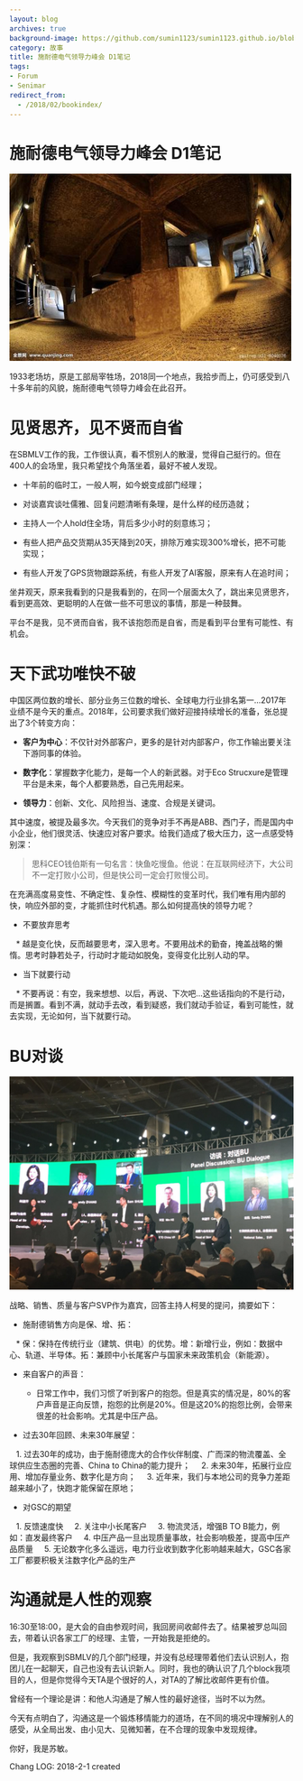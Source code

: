 ```yaml
---
layout: blog
archives: true
background-image: https://github.com/sumin1123/sumin1123.github.io/blob/master/style/images/20180110/1654983458.jpg?raw=true
category: 故事
title: 施耐德电气领导力峰会 D1笔记
tags:
- Forum
- Senimar
redirect_from:
  - /2018/02/bookindex/
---
```



# 施耐德电气领导力峰会 D1笔记

![](https://github.com/sumin1123/sumin1123.github.io/blob/master/style/images/20180110/u=4048770817,1153109273&fm=200&gp=0.jpg?raw=true)

1933老场坊，原是工部局宰牲场，2018同一个地点，我拾步而上，仍可感受到八十多年前的风貌，施耐德电气领导力峰会在此召开。


# 见贤思齐，见不贤而自省

在SBMLV工作的我，工作很认真，看不惯别人的散漫，觉得自己挺行的。但在400人的会场里，我只希望找个角落坐着，最好不被人发现。


* 十年前的临时工，一般人啊，如今蜕变成部门经理；

* 对谈嘉宾谈吐儒雅、回复问题清晰有条理，是什么样的经历造就；

* 主持人一个人hold住全场，背后多少小时的刻意练习；

* 有些人把产品交货期从35天降到20天，排除万难实现300%增长，把不可能实现；

* 有些人开发了GPS货物跟踪系统，有些人开发了AI客服，原来有人在追时间；


坐井观天，原来我看到的只是我看到的，在同一个层面太久了，跳出来见贤思齐，看到更高效、更聪明的人在做一些不可思议的事情，那是一种鼓舞。

平台不是我，见不贤而自省，我不该抱怨而是自省，而是看到平台里有可能性、有机会。


# 天下武功唯快不破

中国区两位数的增长、部分业务三位数的增长、全球电力行业排名第一...2017年业绩不是今天的重点。2018年，公司要求我们做好迎接持续增长的准备，张总提出了3个转变方向：

* **客户为中心**：不仅针对外部客户，更多的是针对内部客户，你工作输出要关注下游同事的体验。

* **数字化**：掌握数字化能力，是每一个人的新武器。对于Eco Strucxure是管理平台是未来，每个人都要熟悉，自己先用起来。

* **领导力**：创新、文化、风险担当、速度、合规是关键词。

其中速度，被提及最多次。今天我们的竞争对手不再是ABB、西门子，而是国内中小企业，他们很灵活、快速应对客户要求。给我们造成了极大压力，这一点感受特别深：

> 思科CEO钱伯斯有一句名言：快鱼吃慢鱼。他说：在互联网经济下，大公司不一定打败小公司，但是快公司一定会打败慢公司。


在充满高度易变性、不确定性、复杂性、模糊性的变革时代，我们唯有用内部的快，响应外部的变，才能抓住时代机遇。那么如何提高快的领导力呢？

* 不要放弃思考

    * 越是变化快，反而越要思考，深入思考。不要用战术的勤奋，掩盖战略的懒惰。思考时静若处子，行动时才能动如脱兔，变得变化比别人动的早。
    
* 当下就要行动

    * 不要再说：有空，我来想想、以后，再说、下次吧...这些话指向的不是行动，而是搁置。看到不满，就动手去改，看到疑惑，我们就动手验证，看到可能性，就去实现，无论如何，当下就要行动。

# BU对谈

![](https://github.com/sumin1123/sumin1123.github.io/blob/master/style/images/20180110/1654983458.jpg?raw=true)

战略、销售、质量与客户SVP作为嘉宾，回答主持人柯旻的提问，摘要如下：

* 施耐德销售方向是保、增、拓：

    * 保：保持在传统行业（建筑、供电）的优势。增：新增行业，例如：数据中心、轨道、半导体。拓：兼顾中小长尾客户与国家未来政策机会（新能源）。
    
* 来自客户的声音：
    
    * 日常工作中，我们习惯了听到客户的抱怨。但是真实的情况是，80%的客户声音是正向反馈，抱怨的比例是20%。但是这20%的抱怨比例，会带来很差的社会影响。尤其是中压产品。

* 过去30年回顾、未来30年展望：

    1. 过去30年的成功，由于施耐德庞大的合作伙伴制度、广而深的物流覆盖、全球供应生态圈的完善、China to China的能力提升；
    
    2. 未来30年，拓展行业应用、增加存量业务、数字化是方向；
    
    3. 近年来，我们与本地公司的竞争力差距越来越小了，快跑才能保留在原地；
    
* 对GSC的期望

    1. 反馈速度快
    
    2. 关注中小长尾客户
    
    3. 物流灵活，增强B TO B能力，例如：直发最终客户
    
    4. 中压产品一旦出现质量事故，社会影响极差，提高中压产品质量
    
    5. 无论数字化多么遥远，电力行业收到数字化影响越来越大，GSC各家工厂都要积极关注数字化产品的生产

# 沟通就是人性的观察

16:30至18:00，是大会的自由参观时间，我回房间收邮件去了。结果被罗总叫回去，带着认识各家工厂的经理、主管，一开始我是拒绝的。

但是，我观察到SBMLV的几个部门经理，并没有总经理带着他们去认识别人，抱团儿在一起聊天，自己也没有去认识新人。同时，我也的确认识了几个block我项目的人，但是你觉得今天TA是个很好的人，对TA的了解比收邮件更有价值。

曾经有一个理论是讲：和他人沟通是了解人性的最好途径，当时不以为然。

今天有点明白了，沟通这是一个锻炼移情能力的道场，在不同的境况中理解别人的感受，从全局出发、由小见大、见微知著，在不合理的现象中发现规律。

你好，我是苏敏。


Chang LOG: 2018-2-1 created
